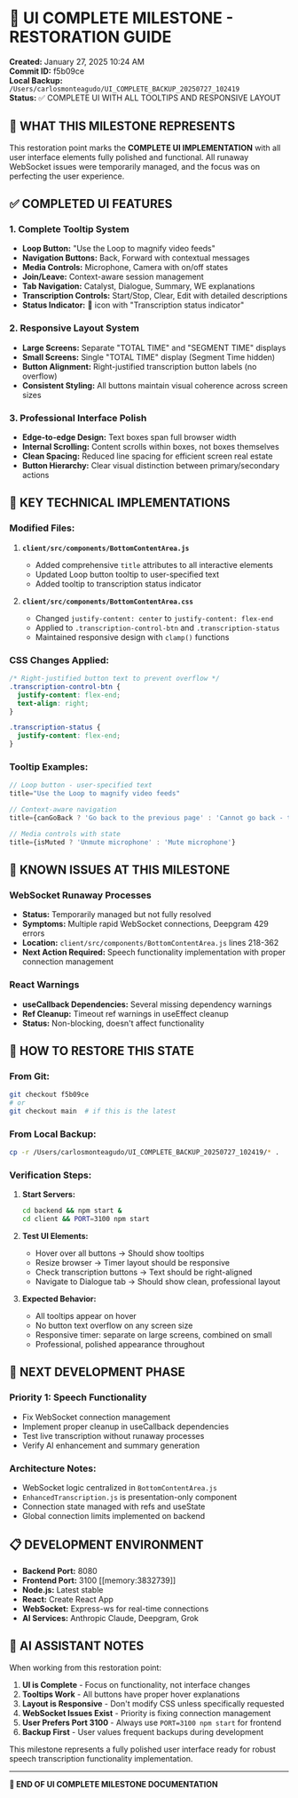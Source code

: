 # 🎯 UI COMPLETE MILESTONE - RESTORATION GUIDE

**Created:** January 27, 2025 10:24 AM  
**Commit ID:** f5b09ce  
**Local Backup:** `/Users/carlosmonteagudo/UI_COMPLETE_BACKUP_20250727_102419`  
**Status:** ✅ COMPLETE UI WITH ALL TOOLTIPS AND RESPONSIVE LAYOUT  

## 🎉 WHAT THIS MILESTONE REPRESENTS

This restoration point marks the **COMPLETE UI IMPLEMENTATION** with all user interface elements fully polished and functional. All runaway WebSocket issues were temporarily managed, and the focus was on perfecting the user experience.

## ✅ COMPLETED UI FEATURES

### **1. Complete Tooltip System**
- **Loop Button:** "Use the Loop to magnify video feeds"
- **Navigation Buttons:** Back, Forward with contextual messages
- **Media Controls:** Microphone, Camera with on/off states
- **Join/Leave:** Context-aware session management
- **Tab Navigation:** Catalyst, Dialogue, Summary, WE explanations
- **Transcription Controls:** Start/Stop, Clear, Edit with detailed descriptions
- **Status Indicator:** 🚫 icon with "Transcription status indicator"

### **2. Responsive Layout System**
- **Large Screens:** Separate "TOTAL TIME" and "SEGMENT TIME" displays
- **Small Screens:** Single "TOTAL TIME" display (Segment Time hidden)
- **Button Alignment:** Right-justified transcription button labels (no overflow)
- **Consistent Styling:** All buttons maintain visual coherence across screen sizes

### **3. Professional Interface Polish**
- **Edge-to-edge Design:** Text boxes span full browser width
- **Internal Scrolling:** Content scrolls within boxes, not boxes themselves
- **Clean Spacing:** Reduced line spacing for efficient screen real estate
- **Button Hierarchy:** Clear visual distinction between primary/secondary actions

## 🔧 KEY TECHNICAL IMPLEMENTATIONS

### **Modified Files:**
1. **`client/src/components/BottomContentArea.js`**
   - Added comprehensive `title` attributes to all interactive elements
   - Updated Loop button tooltip to user-specified text
   - Added tooltip to transcription status indicator

2. **`client/src/components/BottomContentArea.css`**
   - Changed `justify-content: center` to `justify-content: flex-end`
   - Applied to `.transcription-control-btn` and `.transcription-status`
   - Maintained responsive design with `clamp()` functions

### **CSS Changes Applied:**
```css
/* Right-justified button text to prevent overflow */
.transcription-control-btn {
  justify-content: flex-end;
  text-align: right;
}

.transcription-status {
  justify-content: flex-end;
}
```

### **Tooltip Examples:**
```javascript
// Loop button - user-specified text
title="Use the Loop to magnify video feeds"

// Context-aware navigation
title={canGoBack ? 'Go back to the previous page' : 'Cannot go back - this is the first page'}

// Media controls with state
title={isMuted ? 'Unmute microphone' : 'Mute microphone'}
```

## 🚨 KNOWN ISSUES AT THIS MILESTONE

### **WebSocket Runaway Processes**
- **Status:** Temporarily managed but not fully resolved
- **Symptoms:** Multiple rapid WebSocket connections, Deepgram 429 errors
- **Location:** `client/src/components/BottomContentArea.js` lines 218-362
- **Next Action Required:** Speech functionality implementation with proper connection management

### **React Warnings**
- **useCallback Dependencies:** Several missing dependency warnings
- **Ref Cleanup:** Timeout ref warnings in useEffect cleanup
- **Status:** Non-blocking, doesn't affect functionality

## 🔄 HOW TO RESTORE THIS STATE

### **From Git:**
```bash
git checkout f5b09ce
# or
git checkout main  # if this is the latest
```

### **From Local Backup:**
```bash
cp -r /Users/carlosmonteagudo/UI_COMPLETE_BACKUP_20250727_102419/* .
```

### **Verification Steps:**
1. **Start Servers:**
   ```bash
   cd backend && npm start &
   cd client && PORT=3100 npm start
   ```

2. **Test UI Elements:**
   - Hover over all buttons → Should show tooltips
   - Resize browser → Timer layout should be responsive  
   - Check transcription buttons → Text should be right-aligned
   - Navigate to Dialogue tab → Should show clean, professional layout

3. **Expected Behavior:**
   - All tooltips appear on hover
   - No button text overflow on any screen size
   - Responsive timer: separate on large screens, combined on small
   - Professional, polished appearance throughout

## 🎯 NEXT DEVELOPMENT PHASE

### **Priority 1: Speech Functionality**
- Fix WebSocket connection management
- Implement proper cleanup in useCallback dependencies
- Test live transcription without runaway processes
- Verify AI enhancement and summary generation

### **Architecture Notes:**
- WebSocket logic centralized in `BottomContentArea.js` 
- `EnhancedTranscription.js` is presentation-only component
- Connection state managed with refs and useState
- Global connection limits implemented on backend

## 📋 DEVELOPMENT ENVIRONMENT

- **Backend Port:** 8080
- **Frontend Port:** 3100 [[memory:3832739]]
- **Node.js:** Latest stable
- **React:** Create React App
- **WebSocket:** Express-ws for real-time connections
- **AI Services:** Anthropic Claude, Deepgram, Grok

## 🧠 AI ASSISTANT NOTES

When working from this restoration point:

1. **UI is Complete** - Focus on functionality, not interface changes
2. **Tooltips Work** - All buttons have proper hover explanations  
3. **Layout is Responsive** - Don't modify CSS unless specifically requested
4. **WebSocket Issues Exist** - Priority is fixing connection management
5. **User Prefers Port 3100** - Always use `PORT=3100 npm start` for frontend
6. **Backup First** - User values frequent backups during development

This milestone represents a fully polished user interface ready for robust speech transcription functionality implementation.

---
**🏁 END OF UI COMPLETE MILESTONE DOCUMENTATION** 